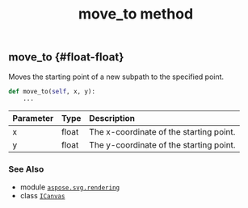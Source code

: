 ﻿---
title: move_to method
second_title: Aspose.SVG for Python via .NET API References
description: 
type: docs
weight: 190
url: /python-net/aspose.svg.rendering/icanvas/move_to/
is_root: false
---

## move_to {#float-float}

Moves the starting point of a new subpath to the specified point.



```python
def move_to(self, x, y):
    ...
```


| Parameter | Type | Description |
| :- | :- | :- |
| x | float | The x-coordinate of the starting point. |
| y | float | The y-coordinate of the starting point. |



### See Also
* module [`aspose.svg.rendering`](../../)
* class [`ICanvas`](/svg/python-net/aspose.svg.rendering/icanvas)
